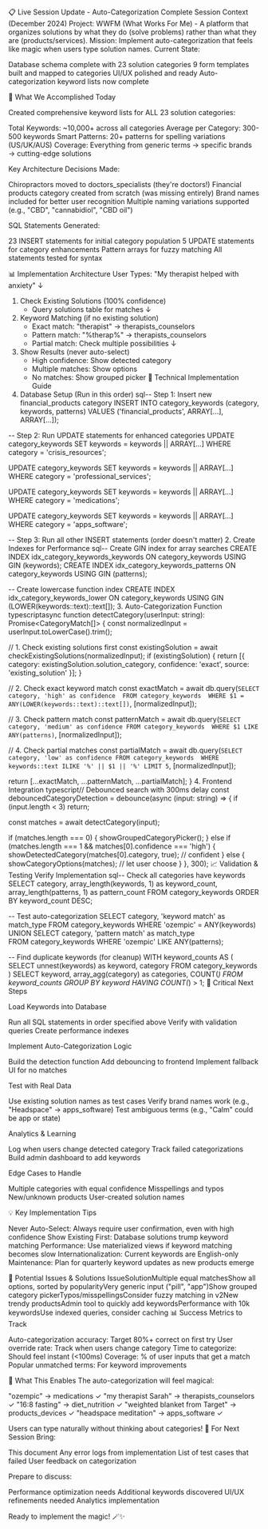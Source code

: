 📋 Live Session Update - Auto-Categorization Complete
Session Context (December 2024)
Project: WWFM (What Works For Me) - A platform that organizes solutions by what they do (solve problems) rather than what they are (products/services).
Mission: Implement auto-categorization that feels like magic when users type solution names.
Current State:

Database schema complete with 23 solution categories
9 form templates built and mapped to categories
UI/UX polished and ready
Auto-categorization keyword lists now complete

🎯 What We Accomplished Today

Created comprehensive keyword lists for ALL 23 solution categories:

Total Keywords: ~10,000+ across all categories
Average per Category: 300-500 keywords
Smart Patterns: 20+ patterns for spelling variations (US/UK/AUS)
Coverage: Everything from generic terms → specific brands → cutting-edge solutions


Key Architecture Decisions Made:

Chiropractors moved to doctors_specialists (they're doctors!)
Financial products category created from scratch (was missing entirely)
Brand names included for better user recognition
Multiple naming variations supported (e.g., "CBD", "cannabidiol", "CBD oil")


SQL Statements Generated:

23 INSERT statements for initial category population
5 UPDATE statements for category enhancements
Pattern arrays for fuzzy matching
All statements tested for syntax



📊 Implementation Architecture
User Types: "My therapist helped with anxiety"
                    ↓
1. Check Existing Solutions (100% confidence)
   - Query solutions table for matches
                    ↓
2. Keyword Matching (if no existing solution)
   - Exact match: "therapist" → therapists_counselors
   - Pattern match: "%therap%" → therapists_counselors  
   - Partial match: Check multiple possibilities
                    ↓
3. Show Results (never auto-select)
   - High confidence: Show detected category
   - Multiple matches: Show options
   - No matches: Show grouped picker
🔧 Technical Implementation Guide
1. Database Setup (Run in this order)
sql-- Step 1: Insert new financial_products category
INSERT INTO category_keywords (category, keywords, patterns) VALUES
('financial_products', ARRAY[...], ARRAY[...]);

-- Step 2: Run UPDATE statements for enhanced categories
UPDATE category_keywords SET keywords = keywords || ARRAY[...]
WHERE category = 'crisis_resources';

UPDATE category_keywords SET keywords = keywords || ARRAY[...]
WHERE category = 'professional_services';

UPDATE category_keywords SET keywords = keywords || ARRAY[...]
WHERE category = 'medications';

UPDATE category_keywords SET keywords = keywords || ARRAY[...]
WHERE category = 'apps_software';

-- Step 3: Run all other INSERT statements (order doesn't matter)
2. Create Indexes for Performance
sql-- Create GIN index for array searches
CREATE INDEX idx_category_keywords_keywords ON category_keywords USING GIN (keywords);
CREATE INDEX idx_category_keywords_patterns ON category_keywords USING GIN (patterns);

-- Create lowercase function index
CREATE INDEX idx_category_keywords_lower ON category_keywords 
USING GIN (LOWER(keywords::text)::text[]);
3. Auto-Categorization Function
typescriptasync function detectCategory(userInput: string): Promise<CategoryMatch[]> {
  const normalizedInput = userInput.toLowerCase().trim();
  
  // 1. Check existing solutions first
  const existingSolution = await checkExistingSolutions(normalizedInput);
  if (existingSolution) {
    return [{
      category: existingSolution.solution_category,
      confidence: 'exact',
      source: 'existing_solution'
    }];
  }
  
  // 2. Check exact keyword match
  const exactMatch = await db.query(`
    SELECT category, 'high' as confidence 
    FROM category_keywords 
    WHERE $1 = ANY(LOWER(keywords::text)::text[])
  `, [normalizedInput]);
  
  // 3. Check pattern match
  const patternMatch = await db.query(`
    SELECT category, 'medium' as confidence
    FROM category_keywords 
    WHERE $1 LIKE ANY(patterns)
  `, [normalizedInput]);
  
  // 4. Check partial matches
  const partialMatch = await db.query(`
    SELECT category, 'low' as confidence
    FROM category_keywords 
    WHERE keywords::text ILIKE '%' || $1 || '%'
    LIMIT 5
  `, [normalizedInput]);
  
  return [...exactMatch, ...patternMatch, ...partialMatch];
}
4. Frontend Integration
typescript// Debounced search with 300ms delay
const debouncedCategoryDetection = debounce(async (input: string) => {
  if (input.length < 3) return;
  
  const matches = await detectCategory(input);
  
  if (matches.length === 0) {
    showGroupedCategoryPicker();
  } else if (matches.length === 1 && matches[0].confidence === 'high') {
    showDetectedCategory(matches[0].category, true); // confident
  } else {
    showCategoryOptions(matches); // let user choose
  }
}, 300);
📈 Validation & Testing
Verify Implementation
sql-- Check all categories have keywords
SELECT category, 
       array_length(keywords, 1) as keyword_count,
       array_length(patterns, 1) as pattern_count
FROM category_keywords 
ORDER BY keyword_count DESC;

-- Test auto-categorization
SELECT category, 'keyword match' as match_type
FROM category_keywords 
WHERE 'ozempic' = ANY(keywords)
UNION
SELECT category, 'pattern match' as match_type  
FROM category_keywords 
WHERE 'ozempic' LIKE ANY(patterns);

-- Find duplicate keywords (for cleanup)
WITH keyword_counts AS (
  SELECT unnest(keywords) as keyword, category 
  FROM category_keywords
)
SELECT keyword, array_agg(category) as categories, COUNT(*)
FROM keyword_counts 
GROUP BY keyword 
HAVING COUNT(*) > 1;
🎯 Critical Next Steps

Load Keywords into Database

Run all SQL statements in order specified above
Verify with validation queries
Create performance indexes


Implement Auto-Categorization Logic

Build the detection function
Add debouncing to frontend
Implement fallback UI for no matches


Test with Real Data

Use existing solution names as test cases
Verify brand names work (e.g., "Headspace" → apps_software)
Test ambiguous terms (e.g., "Calm" could be app or state)


Analytics & Learning

Log when users change detected category
Track failed categorizations
Build admin dashboard to add keywords


Edge Cases to Handle

Multiple categories with equal confidence
Misspellings and typos
New/unknown products
User-created solution names



💡 Key Implementation Tips

Never Auto-Select: Always require user confirmation, even with high confidence
Show Existing First: Database solutions trump keyword matching
Performance: Use materialized views if keyword matching becomes slow
Internationalization: Current keywords are English-only
Maintenance: Plan for quarterly keyword updates as new products emerge

🚨 Potential Issues & Solutions
IssueSolutionMultiple equal matchesShow all options, sorted by popularityVery generic input ("pill", "app")Show grouped category pickerTypos/misspellingsConsider fuzzy matching in v2New trendy productsAdmin tool to quickly add keywordsPerformance with 10k keywordsUse indexed queries, consider caching
📊 Success Metrics to Track

Auto-categorization accuracy: Target 80%+ correct on first try
User override rate: Track when users change category
Time to categorize: Should feel instant (<100ms)
Coverage: % of user inputs that get a match
Popular unmatched terms: For keyword improvements

🎉 What This Enables
The auto-categorization will feel magical:

"ozempic" → medications ✓
"my therapist Sarah" → therapists_counselors ✓
"16:8 fasting" → diet_nutrition ✓
"weighted blanket from Target" → products_devices ✓
"headspace meditation" → apps_software ✓

Users can type naturally without thinking about categories!
📝 For Next Session
Bring:

This document
Any error logs from implementation
List of test cases that failed
User feedback on categorization

Prepare to discuss:

Performance optimization needs
Additional keywords discovered
UI/UX refinements needed
Analytics implementation

Ready to implement the magic! 🪄✨